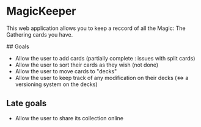 MagicKeeper
===========

This web application allows you to keep a reccord of all the Magic: The Gathering cards you have.

## Goals

- Allow the user to add cards (partially complete : issues with split cards)
- Allow the user to sort their cards as they wish (not done)
- Allow the user to move cards to "decks"
- Allow the user to keep track of any modification on their decks (<=> a versioning system on the decks)

## Late goals

- Allow the user to share its collection online
